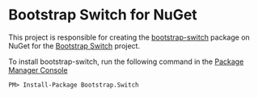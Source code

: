 Bootstrap Switch for NuGet
=============================

This project is responsible for creating the [bootstrap-switch](https://www.nuget.org/packages/Bootstrap.Switch/) package on NuGet for the [Bootstrap Switch](http://www.bootstrap-switch.org/) project.

To install bootstrap-switch, run the following command in the [Package Manager Console](http://docs.nuget.org/docs/start-here/using-the-package-manager-console)

    PM> Install-Package Bootstrap.Switch
